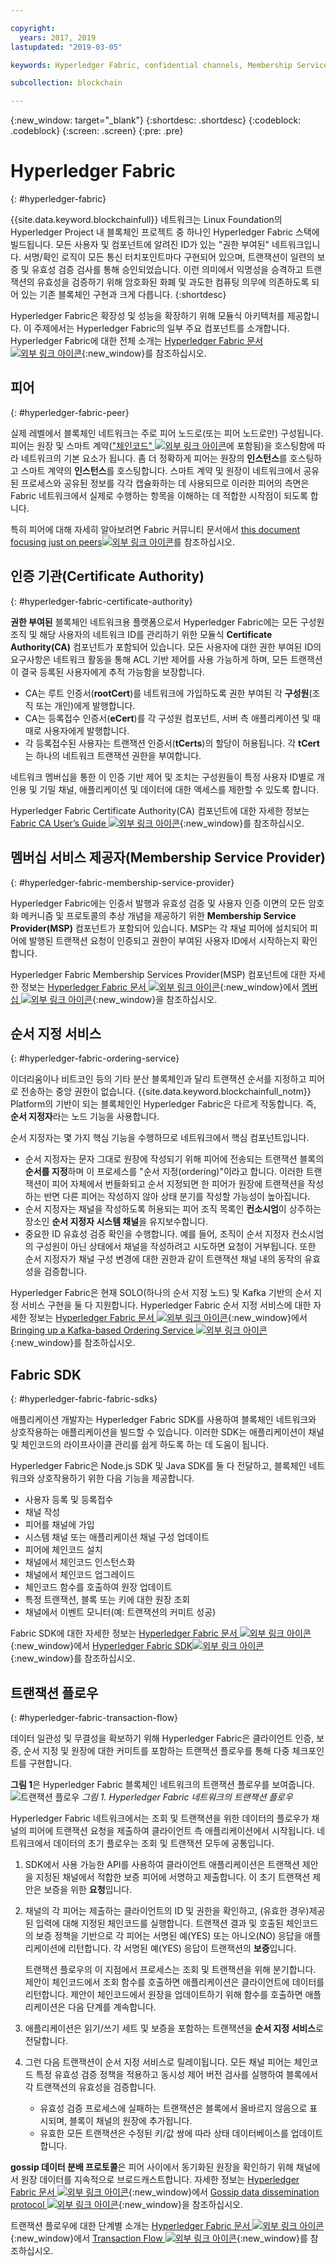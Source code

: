 ```yaml
---

copyright:
  years: 2017, 2019
lastupdated: "2019-03-05"

keywords: Hyperledger Fabric, confidential channels, Membership Service Provider, Linux Foundation, SDKs, modular architecture, permissioned network

subcollection: blockchain

---
```


{:new_window: target="_blank"}
{:shortdesc: .shortdesc}
{:codeblock: .codeblock}
{:screen: .screen}
{:pre: .pre}


# Hyperledger Fabric
{: #hyperledger-fabric}

{{site.data.keyword.blockchainfull}} 네트워크는 Linux Foundation의 Hyperledger Project 내 블록체인 프로젝트 중 하나인 Hyperledger Fabric 스택에 빌드됩니다. 모든 사용자 및 컴포넌트에 알려진 ID가 있는 "권한 부여된" 네트워크입니다. 서명/확인 로직이 모든 통신 터치포인트마다 구현되어 있으며, 트랜잭션이 일련의 보증 및 유효성 검증 검사를 통해 승인되었습니다. 이런 의미에서 익명성을 승격하고 트랜잭션의 유효성을 검증하기 위해 암호화된 화폐 및 과도한 컴퓨팅 의무에 의존하도록 되어 있는 기존 블록체인 구현과 크게 다릅니다.
{:shortdesc}

Hyperledger Fabric은 확장성 및 성능을 확장하기 위해 모듈식 아키텍처를 제공합니다. 이 주제에서는 Hyperledger Fabric의 일부 주요 컴포넌트를 소개합니다. Hyperledger Fabric에 대한 전체 소개는 [Hyperledger Fabric 문서 ![외부 링크 아이콘](../images/external_link.svg "외부 링크 아이콘")](https://hyperledger-fabric.readthedocs.io/en/release-1.4/){:new_window}를 참조하십시오.

## 피어
{: #hyperledger-fabric-peer}

실제 레벨에서 블록체인 네트워크는 주로 피어 노드로(또는 피어 노드로만) 구성됩니다. 피어는 원장 및 스마트 계약(["체인코드" ![외부 링크 아이콘](../images/external_link.svg "외부 링크 아이콘")](https://hyperledger-fabric.readthedocs.io/en/release-1.4/developapps/chaincodenamespace.html "체인코드 네임스페이스")에 포함됨)을 호스팅함에 따라 네트워크의 기본 요소가 됩니다. 좀 더 정확하게 피어는 원장의 **인스턴스**를 호스팅하고 스마트 계약의 **인스턴스**를 호스팅합니다. 스마트 계약 및 원장이 네트워크에서 공유된 프로세스와 공유된 정보를 각각 캡슐화하는 데 사용되므로 이러한 피어의 측면은 Fabric 네트워크에서 실제로 수행하는 항목을 이해하는 데 적합한 시작점이 되도록 합니다.

특히 피어에 대해 자세히 알아보려면 Fabric 커뮤니티 문서에서 [this document focusing just on peers![외부 링크 아이콘](../images/external_link.svg "외부 링크 아이콘")](https://hyperledger-fabric.readthedocs.io/en/release-1.4/peers/peers.html)를 참조하십시오.

## 인증 기관(Certificate Authority)
{: #hyperledger-fabric-certificate-authority}

**권한 부여된** 블록체인 네트워크용 플랫폼으로서 Hyperledger Fabric에는 모든 구성원 조직 및 해당 사용자의 네트워크 ID를 관리하기 위한 모듈식 **Certificate Authority(CA)** 컴포넌트가 포함되어 있습니다. 모든 사용자에 대한 권한 부여된 ID의 요구사항은 네트워크 활동을 통해 ACL 기반 제어를 사용 가능하게 하며, 모든 트랜잭션이 결국 등록된 사용자에게 추적 가능함을 보장합니다.
* CA는 루트 인증서(**rootCert**)를 네트워크에 가입하도록 권한 부여된 각 **구성원**(조직 또는 개인)에게 발행합니다.
* CA는 등록접수 인증서(**eCert**)를 각 구성원 컴포넌트, 서버 측 애플리케이션 및 때때로 사용자에게 발행합니다.
* 각 등록접수된 사용자는 트랜잭션 인증서(**tCerts**)의 할당이 허용됩니다. 각 **tCert**는 하나의 네트워크 트랜잭션 권한을 부여합니다.

네트워크 멤버십을 통한 이 인증 기반 제어 및 조치는 구성원들이 특정 사용자 ID별로 개인용 및 기밀 채널, 애플리케이션 및 데이터에 대한 액세스를 제한할 수 있도록 합니다.

Hyperledger Fabric Certificate Authority(CA) 컴포넌트에 대한 자세한 정보는 [Fabric CA User’s Guide ![외부 링크 아이콘](../images/external_link.svg "외부 링크 아이콘")](https://hyperledger-fabric-ca.readthedocs.io/en/release-1.4/){:new_window}를 참조하십시오.

## 멤버십 서비스 제공자(Membership Service Provider)
{: #hyperledger-fabric-membership-service-provider}

Hyperledger Fabric에는 인증서 발행과 유효성 검증 및 사용자 인증 이면의 모든 암호화 메커니즘 및 프로토콜의 추상 개념을 제공하기 위한 **Membership Service Provider(MSP)** 컴포넌트가 포함되어 있습니다. MSP는 각 채널 피어에 설치되어 피어에 발행된 트랜잭션 요청이 인증되고 권한이 부여된 사용자 ID에서 시작하는지 확인합니다.

Hyperledger Fabric Membership Services Provider(MSP) 컴포넌트에 대한 자세한 정보는 [Hyperledger Fabric 문서 ![외부 링크 아이콘](../images/external_link.svg "외부 링크 아이콘")](https://hyperledger-fabric.readthedocs.io/en/release-1.4/){:new_window}에서 [ 멤버십 ![외부 링크 아이콘](../images/external_link.svg "외부 링크 아이콘")](https://hyperledger-fabric.readthedocs.io/en/release-1.4/membership/membership.html){:new_window}을 참조하십시오.

## 순서 지정 서비스
{: #hyperledger-fabric-ordering-service}

이더리움이나 비트코인 등의 기타 분산 블록체인과 달리 트랜잭션 순서를 지정하고 피어로 전송하는 중앙 권한이 없습니다. {{site.data.keyword.blockchainfull_notm}} Platform의
기반이 되는 블록체인인 Hyperledger Fabric은 다르게 작동합니다. 즉, **순서 지정자**라는 노드 기능을 사용합니다.

순서 지정자는 몇 가지 핵심 기능을 수행하므로 네트워크에서 핵심 컴포넌트입니다.

- 순서 지정자는 문자 그대로 원장에 작성되기 위해 피어에 전송되는 트랜잭션 블록의 **순서를 지정**하며 이 프로세스를
"순서 지정(ordering)"이라고 합니다. 이러한 트랜잭션이
피어 자체에서 번들화되고 순서 지정되면 한 피어가 원장에 트랜잭션을 작성하는 반면
다른 피어는 작성하지 않아 상태 분기를 작성할 가능성이 높아집니다.
- 순서 지정자는 채널을 작성하도록 허용되는 피어 조직 목록인 **컨소시엄**이
상주하는 장소인 **순서 지정자 시스템 채널**을 유지보수합니다.
- 중요한 ID 유효성 검증 확인을 수행합니다. 예를 들어, 조직이
순서 지정자 컨소시엄의 구성원이 아닌 상태에서 채널을 작성하려고 시도하면 요청이
거부됩니다. 또한 순서 지정자가 채널 구성 변경에 대한 권한과 같이 트랜잭션 채널 내의 동작의 유효성을
검증합니다.

Hyperledger Fabric은 현재 SOLO(하나의 순서 지정 노드) 및 Kafka 기반의 순서 지정 서비스 구현을 둘 다 지원합니다. Hyperledger Fabric 순서 지정 서비스에 대한 자세한 정보는 [Hyperledger Fabric 문서 ![외부 링크 아이콘](../images/external_link.svg "외부 링크 아이콘")](https://hyperledger-fabric.readthedocs.io/en/release-1.4/){:new_window}에서 [Bringing up a Kafka-based Ordering Service ![외부 링크 아이콘](../images/external_link.svg "외부 링크 아이콘")](https://hyperledger-fabric.readthedocs.io/en/release-1.4/kafka.html){:new_window}를 참조하십시오.

## Fabric SDK
{: #hyperledger-fabric-fabric-sdks}

애플리케이션 개발자는 Hyperledger Fabric SDK를 사용하여 블록체인 네트워크와 상호작용하는 애플리케이션을 빌드할 수 있습니다. 이러한
SDK는 애플리케이션이 채널 및 체인코드의 라이프사이클 관리를 쉽게 하도록 하는 데 도움이 됩니다.

Hyperledger Fabric은 Node.js SDK 및 Java SDK를 둘 다 전달하고, 블록체인 네트워크와 상호작용하기 위한 다음 기능을 제공합니다.

* 사용자 등록 및 등록접수
* 채널 작성
* 피어를 채널에 가입
* 시스템 채널 또는 애플리케이션 채널 구성 업데이트
* 피어에 체인코드 설치
* 채널에서 체인코드 인스턴스화
* 채널에서 체인코드 업그레이드
* 체인코드 함수를 호출하여 원장 업데이트
* 특정 트랜잭션, 블록 또는 키에 대한 원장 조회
* 채널에서 이벤트 모니터(예: 트랜잭션의 커미트 성공)

Fabric SDK에 대한 자세한 정보는 [Hyperledger Fabric 문서 ![외부 링크 아이콘](../images/external_link.svg "외부 링크 아이콘")](https://hyperledger-fabric.readthedocs.io/en/release-1.4/){:new_window}에서 [Hyperledger Fabric SDK![외부 링크 아이콘](../images/external_link.svg "외부 링크 아이콘")](https://hyperledger-fabric.readthedocs.io/en/release-1.4/fabric-sdks.html){:new_window}를 참조하십시오.

## 트랜잭션 플로우
{: #hyperledger-fabric-transaction-flow}

데이터 일관성 및 무결성을 확보하기 위해 Hyperledger Fabric은 클라이언트 인증, 보증, 순서 지정 및 원장에 대한 커미트를 포함하는 트랜잭션 플로우를 통해 다중 체크포인트를 구현합니다.

**그림 1**은 Hyperledger Fabric 블록체인 네트워크의 트랜잭션 플로우를 보여줍니다.
![트랜잭션 플로우](../images/v10_txflow.png "Hyperledger Fabric 네트워크의 트랜잭션 플로우")
*그림 1. Hyperledger Fabric 네트워크의 트랜잭션 플로우*

Hyperledger Fabric 네트워크에서는 조회 및 트랜잭션을 위한 데이터의 플로우가 채널의 피어에 트랜잭션 요청을 제출하여 클라이언트 측 애플리케이션에서 시작됩니다. 네트워크에서 데이터의 초기 플로우는 조회 및 트랜잭션 모두에 공통입니다.

1. SDK에서 사용 가능한 API를 사용하여 클라이언트 애플리케이션은 트랜잭션 제안을 지정된 채널에서 적합한 보증 피어에 서명하고 제출합니다. 이 초기 트랜잭션 제안은 보증을 위한 **요청**입니다.
2. 채널의 각 피어는 제출하는 클라이언트의 ID 및 권한을 확인하고, (유효한 경우)제공된 입력에 대해 지정된 체인코드를 실행합니다. 트랜잭션 결과 및 호출된 체인코드의 보증 정책을 기반으로 각 피어는 서명된 예(YES) 또는 아니오(NO) 응답을 애플리케이션에 리턴합니다. 각 서명된 예(YES) 응답이 트랜잭션의 **보증**입니다.

	트랜잭션 플로우의 이 지점에서 프로세스는 조회 및 트랜잭션을 위해 분기합니다. 제안이 체인코드에서 조회 함수를 호출하면 애플리케이션은 클라이언트에 데이터를 리턴합니다. 제안이 체인코드에서 원장을 업데이트하기 위해 함수를 호출하면 애플리케이션은 다음 단계를 계속합니다.
3. 애플리케이션은 읽기/쓰기 세트 및 보증을 포함하는 트랜잭션을 **순서 지정 서비스**로 전달합니다.
4. 그런 다음 트랜잭션이 순서 지정 서비스로 릴레이됩니다. 모든 채널 피어는 체인코드 특정 유효성 검증 정책을 적용하고 동시성 제어 버전 검사를 실행하여 블록에서 각 트랜잭션의 유효성을 검증합니다.
	* 유효성 검증 프로세스에 실패하는 트랜잭션은 블록에서 올바르지 않음으로 표시되며, 블록이 채널의 원장에 추가됩니다.
	* 유효한 모든 트랜잭션은 수정된 키/값 쌍에 따라 상태 데이터베이스를 업데이트합니다.

**gossip 데이터 분배 프로토콜**은 피어 사이에서 동기화된 원장을 확인하기 위해 채널에서 원장 데이터를 지속적으로 브로드캐스트합니다. 자세한 정보는 [Hyperledger Fabric 문서 ![외부 링크 아이콘](../images/external_link.svg "외부 링크 아이콘")](https://hyperledger-fabric.readthedocs.io/en/release-1.4/){:new_window}에서
[Gossip data dissemination protocol ![외부 링크 아이콘](../images/external_link.svg "외부 링크 아이콘")](https://hyperledger-fabric.readthedocs.io/en/release-1.4/gossip.html){:new_window}을 참조하십시오.

트랜잭션 플로우에 대한 단계별 소개는 [Hyperledger Fabric 문서 ![외부 링크 아이콘](../images/external_link.svg "외부 링크 아이콘")](https://hyperledger-fabric.readthedocs.io/en/release-1.4/){:new_window}에서 [Transaction Flow ![외부 링크 아이콘](../images/external_link.svg "외부 링크 아이콘")](https://hyperledger-fabric.readthedocs.io/en/release-1.4/txflow.html){:new_window}를 참조하십시오.
